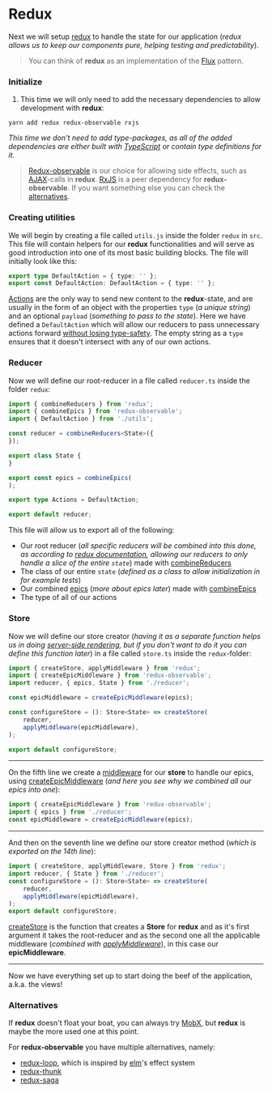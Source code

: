 # Redux

Next we will setup [redux](http://redux.js.org/) to handle the state for our application (*redux allows us to keep our components pure, helping testing and predictability*).
> You can think of **redux** as an implementation of the [Flux](https://facebook.github.io/flux/) pattern.

### <a name="initialize">Initialize</a>

1. This time we will only need to add the necessary dependencies to allow development with **redux**:
```
yarn add redux redux-observable rxjs
```
*This time we don't need to add type-packages, as all of the added dependencies are either built with [TypeScript](https://www.typescriptlang.org/) or contain type definitions for it.*
> [Redux-observable](https://redux-observable.js.org/) is our choice for allowing side effects, such as [AJAX](https://developer.mozilla.org/en-US/docs/AJAX/Getting_Started)-calls in **redux**. [RxJS](http://reactivex.io/) is a peer dependency for **redux-observable**. If you want something else you can check the [alternatives](#alternatives).

### <a name="utils">Creating utilities</a>

We will begin by creating a file called `utils.js` inside the folder `redux` in `src`. This file will contain helpers for our **redux** functionalities and will serve as good introduction into one of its most basic building blocks. The file will initially look like this:
```typescript
export type DefaultAction = { type: '' };
export const DefaultAction: DefaultAction = { type: '' };
```
[Actions](http://redux.js.org/docs/basics/Actions.html) are the only way to send new content to the **redux**-state, and are usually in the form of an object with the properties `type` (*a unique string*) and an optional `payload` (*something to pass to the state*). Here we have defined a `DefaultAction` which will allow our reducers to pass unnecessary actions forward [without losing type-safety](https://spin.atomicobject.com/2016/09/27/typed-redux-reducers-typescript-2-0/). The empty string as a `type` ensures that it doesn't intersect with any of our own actions.

### <a name="reducer">Reducer</a>

Now we will define our root-reducer in a file called `reducer.ts` inside the folder `redux`:
```typescript
import { combineReducers } from 'redux';
import { combineEpics } from 'redux-observable';
import { DefaultAction } from './utils';

const reducer = combineReducers<State>({
});

export class State {
}

export const epics = combineEpics(
);

export type Actions = DefaultAction;

export default reducer;
```
This file will allow us to export all of the following:
- Our root reducer (*all specific reducers will be combined into this done, as according to [redux documentation](http://redux.js.org/docs/basics/Reducers.html#handling-actions), allowing our reducers to only handle a slice of the entire `state`*) made with [combineReducers](http://redux.js.org/docs/api/combineReducers.html)
- The class of our entire `state` (*defined as a class to allow initialization in for example tests*)
- Our combined [epics](https://redux-observable.js.org/docs/basics/Epics.html) (*more about epics later*) made with [combineEpics](https://redux-observable.js.org/docs/api/combineEpics.html)
- The type of all of our actions

### <a name="store">Store</a>

Now we will define our store creator (*having it as a separate function helps us in doing [server-side rendering](https://github.com/reactjs/redux/blob/master/docs/recipes/ServerRendering.md), but if you don't want to do it you can define this function later*) in a file called `store.ts` inside the `redux`-folder:
```typescript
import { createStore, applyMiddleware } from 'redux';
import { createEpicMiddleware } from 'redux-observable';
import reducer, { epics, State } from './reducer';

const epicMiddleware = createEpicMiddleware(epics);

const configureStore = (): Store<State> => createStore(
    reducer,
    applyMiddleware(epicMiddleware),
);

export default configureStore;
```

---

On the fifth line we create a [middleware](http://redux.js.org/docs/advanced/Middleware.html) for our **store** to handle our epics, using [createEpicMiddleware](https://redux-observable.js.org/docs/api/createEpicMiddleware.html) (*and here you see why we combined all our epics into one*):
```typescript
import { createEpicMiddleware } from 'redux-observable';
import { epics } from './reducer';
const epicMiddleware = createEpicMiddleware(epics);
```

---

And then on the seventh line we define our store creator method (*which is exported on the 14th line*):
```typescript
import { createStore, applyMiddleware, Store } from 'redux';
import reducer, { State } from './reducer';
const configureStore = (): Store<State> => createStore(
    reducer,
    applyMiddleware(epicMiddleware),
);
export default configureStore;
```
[createStore](http://redux.js.org/docs/api/createStore.html) is the function that creates a **Store** for **redux** and as it's first argument it takes the root-reducer and as the second one all the applicable middleware (*combined with [applyMiddleware](http://redux.js.org/docs/api/applyMiddleware.html)*), in this case our **epicMiddleware**.

---

Now we have everything set up to start doing the beef of the application, a.k.a. the views!

### <a name="alternatives">Alternatives</a>

If **redux** doesn't float your boat, you can always try [MobX](https://github.com/mobxjs/mobx), but **redux** is maybe the more used one at this point.

For **redux-observable** you have multiple alternatives, namely:
- [redux-loop](https://github.com/redux-loop/redux-loop), which is inspired by [elm](http://elm-lang.org/)'s effect system
- [redux-thunk](https://github.com/gaearon/redux-thunk)
- [redux-saga](https://github.com/redux-saga/redux-saga)
